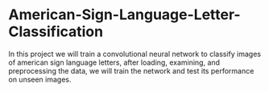 # American-Sign-Language-Letter-Classification

In this project we will train a convolutional neural network to classify images of american sign language letters, after loading, examining, and preprocessing the data, we will train the network and test its performance on unseen images.


